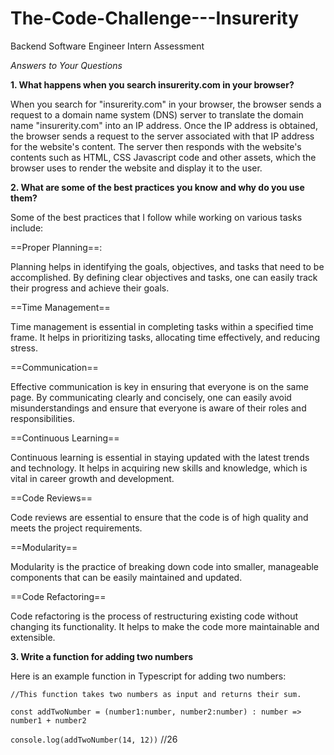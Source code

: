 # The-Code-Challenge---Insurerity
Backend Software Engineer Intern Assessment

*Answers to Your Questions*

**1. What happens when you search insurerity.com in your browser?**

When you search for "insurerity.com" in your browser, the browser sends a request to a domain name system (DNS) server to translate the domain name "insurerity.com" into an IP address. Once the IP address is obtained, the browser sends a request to the server associated with that IP address for the website's content. The server then responds with the website's contents such as HTML, CSS Javascript code and other assets, which the browser uses to render the website and display it to the user.

**2. What are some of the best practices you know and why do you use them?**

Some of the best practices that I follow while working on various tasks include:

==Proper Planning==: 

Planning helps in identifying the goals, objectives, and tasks that need to be accomplished. By defining clear objectives and tasks, one can easily track their progress and achieve their goals.

==Time Management== 

Time management is essential in completing tasks within a specified time frame. It helps in prioritizing tasks, allocating time effectively, and reducing stress.

==Communication== 

Effective communication is key in ensuring that everyone is on the same page. By communicating clearly and concisely, one can easily avoid misunderstandings and ensure that everyone is aware of their roles and responsibilities.

==Continuous Learning==

Continuous learning is essential in staying updated with the latest trends and technology. It helps in acquiring new skills and knowledge, which is vital in career growth and development.

==Code Reviews==

Code reviews are essential to ensure that the code is of high quality and meets the project requirements.

==Modularity==

Modularity is the practice of breaking down code into smaller, manageable components that can be easily maintained and updated.

==Code Refactoring==

Code refactoring is the process of restructuring existing code without changing its functionality. It helps to make the code more maintainable and extensible.

**3. Write a function for adding two numbers**

Here is an example function in Typescript for adding two numbers:

`//This function takes two numbers as input and returns their sum.`

`const addTwoNumber = (number1:number, number2:number) : number => number1 + number2`

`console.log(addTwoNumber(14, 12))`  //26



